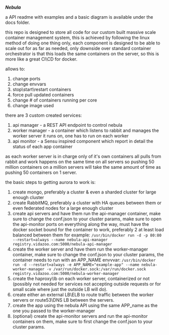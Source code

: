 ***Nebula***

a API readme with examples and a basic diagram is available under the docs folder.

this repo is designed to store all code for our custom built massive scale container management system, this is achieved by following the linux method of doing one thing only, each component is designed to be able to scale out for as far as needed, only downside over standard container orchestrator is that this loads the same containers on the server, so this is more like a great CI\CD for docker.

allows to:
1. change ports
2. change envvars
3. stop\start\restart containers
4. force pull updated containers
5. change # of containers running per core
6. change image used

there are 3 custom created services:
1. api manager - a REST API endpoint to control nebula
2. worker manager - a container which listens to rabbit and manages the worker server it runs on, one has to run on each worker
3. api monitor - a Sensu inspired component which report in detail the status of each app container  

as each worker server is in charge only of it's own containers all pulls from rabbit and work happens on the same time on all servers so pushing 50 million containers on a million servers will take the same amount of time as pushing 50 containers on 1 server.

the basic steps to getting aurora to work is:
1. create mongo, preferably a cluster & even a sharded cluster for large enough cluster
2. create RabbitMQ, preferably a cluster with HA queues between them or even federated nodes for a large enough cluster
3. create api servers and have them run the api-manager container, make sure to change the conf.json to your cluster params, make sure to open the api-monitor ports on everything along the way, must have the docker socket bound for the container to work, preferably 2 at least load balanced between them for example:
 `/usr/bin/docker run -d -p 80:80 --restart=always --name nebula-api-manager registry.vidazoo.com:5000/nebula-api-manager`
4. create the worker server and have them run the worker-manager container, make sure to change the conf.json to your cluster params,  the container needs to run with an APP_NAME envvvar:
 `/usr/bin/docker run -d --restart=always -e APP_NAME="example-app" --name nebula-worker-manager -v /var/run/docker.sock:/var/run/docker.sock registry.vidazoo.com:5000/nebula-worker-manager`
5. create the haproxy\lb on each worker server, containerized or not (possibly not needed for services not accepting outside requests or for small scale where just the outside LB will do).
6. create either an external LB\ELB to route traffic between the worker servers or route53\DNS LB between the servers.
7. create the app using the nebula API using the same APP_name as the one you passed to the worker-manager
8. (optional) create the api-monitor servers and run the api-monitor containers on them, make sure to first change the conf.json to your cluster params.